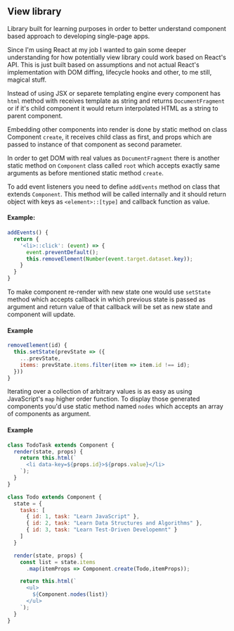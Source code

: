 ## View library 
 Library built for learning purposes in order to better understand component
based approach to developing single-page apps.

Since I'm using React at my job I wanted to gain some deeper understanding
for how potentially view library could work based on React's API. This is just
  built based on assumptions and not actual React's implementation with DOM
  diffing, lifecycle hooks and other, to me still, magical stuff.

Instead of using JSX or separete templating engine every component has `html`
method with receives template as string and returns `DocumentFragment` or if it's
child component it would return interpolated HTML as a string to parent
component.

Embedding other components into render is done by static method on class
Component `create`, it receives child class as first, and props which are passed to instance of that
component as second parameter.

In order to get DOM with real values as `DocumentFragment` there is another static
method on `Component` class called `root` which accepts exactly same
arguments as before mentioned static method `create`.

To add event listeners you need to define `addEvents` method on class that
extends `Component`. This method will be called internally and it should return
object with keys as `<element>::[type]` and callback function as value.

#### Example:
```javascript
addEvents() {
  return {
    '<li>::click': (event) => {
      event.preventDefault();
      this.removeElement(Number(event.target.dataset.key));
    }
  }
}
```

To make component re-render with new state one would use `setState` method which
accepts callback in which previous state is passed as argument and return value of
that callback will be set as new state and component will update.

#### Example
```javascript
removeElement(id) {
  this.setState(prevState => ({
    ...prevState,
    items: prevState.items.filter(item => item.id !== id);
  }))
}
```

Iterating over a collection of arbitrary values is as easy as using JavaScript's
`map` higher order function. To display those generated components you'd use
static method named `nodes` which accepts an array of components as argument.

#### Example
```javascript
class TodoTask extends Component {
  render(state, props) {
    return this.html(`
      <li data-key=${props.id}>${props.value}</li>
    `);
  }
}

class Todo extends Component {
  state = {
    tasks: [
      { id: 1, task: "Learn JavaScript" }, 
      { id: 2, task: "Learn Data Structures and Algorithms" },
      { id: 3, task: "Learn Test-Driven Developemnt" }
    ]
  }

  render(state, props) {
    const list = state.items
      .map(itemProps => Component.create(Todo,itemProps)); 

    return this.html(`
      <ul>
        ${Component.nodes(list)}
      </ul>
    `);
  }
}

```
